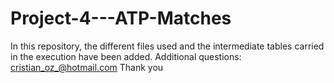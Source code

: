 # Project-4---ATP-Matches

In this repository, the different files used and the intermediate tables carried in the execution have been added. Additional questions: cristian_oz_@hotmail.com Thank you
